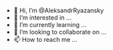 - 👋 Hi, I’m @AleksandrRyazansky
- 👀 I’m interested in ...
- 🌱 I’m currently learning ...
- 💞️ I’m looking to collaborate on ...
- 📫 How to reach me ...

<!---
AleksandrRyazansky/AleksandrRyazansky is a ✨ special ✨ repository because its `README.md` (this file) appears on your GitHub profile.
You can click the Preview link to take a look at your changes.
--->
